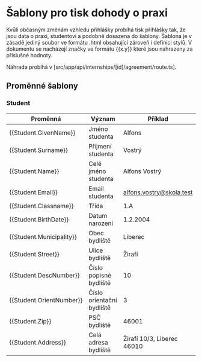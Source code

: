 # Šablony pro tisk dohody o praxi

Kvůli občasným změnám vzhledu přihlášky probíhá tisk přihlášky tak, že jsou data o praxi, studentovi a podobně dosazena do šablony. Šablona je v zásadě jediný soubor ve formátu .html obsahující zároveň i definici stylů. V dokumentu se nacházejí značky ve formátu {{x.y}} které jsou nahrazeny za příslušné hodnoty.

Náhrada probíhá v [src/app/api/internships/[id]/agreement/route.ts].

## Proměnné šablony

### Student

| Proměnná                 | Význam                    | Příklad                    |
| ------------------------ | ------------------------- | -------------------------- |
| {{Student.GivenName}}    | Jméno studenta            | Alfons                     |
| {{Student.Surname}}      | Příjmení studenta         | Vostrý                     |
| {{Student.Name}}         | Celé jméno studenta       | Alfons Vostrý              |
| {{Student.Email}}        | Email studenta            | alfons.vostry@skola.test   |
| {{Student.Classname}}    | Třída                     | 1.A                        |
| {{Student.BirthDate}}    | Datum narození            | 1.2.2004                   |
| {{Student.Municipality}} | Obec bydliště             | Liberec                    |
| {{Student.Street}}       | Ulice bydliště            | Žirafí                     |
| {{Student.DescNumber}}   | Číslo popisné bydliště    | 10                         |
| {{Student.OrientNumber}} | Číslo orientační bydliště | 3                          |
| {{Student.Zip}}          | PSČ bydliště              | 46001                      |
| {{Student.Address}}      | Celá adresa bydliště      | Žirafí 10/3, Liberec 46010 |
